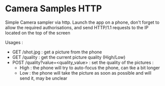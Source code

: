 # Camera Samples HTTP
Simple Camera sampler via http.
Launch the app on a phone, don't forget to allow the required authorisations, and send HTTP/1.1 requests to the IP located on the top of the screen

Usages : 
- GET /shot.jpg : get a picture from the phone
- GET /quality : get the current picture quality (High/Low)
- POST /quality?value=<quality_value> : set the quality of the pictures :
	- High : the phone will try to auto-focus the phone, can tke a bit longer
	- Low : the phone will take the picture as soon as possible and will send it, may be unclear
